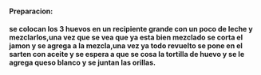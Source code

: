 
#### Preparacion:
#### se colocan los 3 huevos en un recipiente grande con un poco de leche y mezclarlos,una vez que se vea que ya esta bien mezclado se corta el jamon y se agrega a la mezcla,una vez ya todo revuelto se pone en el sarten con aceite y se espera a que se cosa la tortilla de huevo y se le agrega queso blanco y se juntan las orillas.





